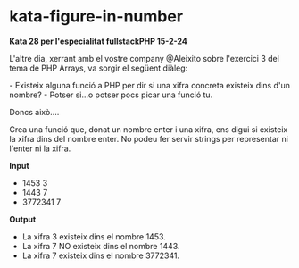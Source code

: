 # kata-figure-in-number

**Kata 28 per l'especialitat fullstackPHP 15-2-24**

L'altre dia, xerrant amb el vostre company @Aleixito sobre l'exercici 3 del tema de PHP Arrays, va sorgir el següent diàleg: 

\- Existeix alguna funció a PHP per dir si una xifra concreta existeix dins d'un nombre?
\- Potser si...o potser pocs picar una funció tu.

Doncs això....

Crea una funció que, donat un nombre enter i una xifra, ens digui si existeix la xifra dins del nombre enter. No podeu fer servir strings per representar ni l'enter ni la xifra.

**Input**
- 1453  3
- 1443  7
- 3772341  7

**Output**
- La xifra 3 existeix dins el nombre 1453.
- La xifra 7 NO existeix dins el nombre 1443.
- La xifra 7 existeix dins el nombre 3772341.

